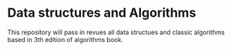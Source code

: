 # Data structures and Algorithms


This repository will pass in revues all data structues and classic algorithms based in 3th edition of algorithms book.